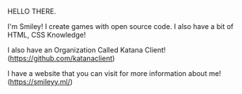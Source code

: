HELLO THERE.

I'm Smiley!
I create games with open source code.
I also have a bit of HTML, CSS Knowledge!

I also have an Organization Called Katana Client! (https://github.com/katanaclient)

I have a website that you can visit for more information about me! (https://smileyy.ml/)
